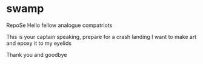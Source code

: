 # swamp
RepoSe 
Hello fellow analogue compatriots 

This is your captain speaking, prepare for a crash landing
I want to make art and epoxy it to my eyelids 

Thank you and goodbye 
